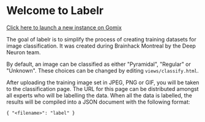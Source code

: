 # Welcome to Labelr

[Click here to launch a new instance on Gomix](https://gomix.com/#!/remix/salty-porcupine)

The goal of labelr is to simplify the process of creating training datasets for image classification.
It was created during Brainhack Montreal by the Deep Neuron team.

By default, an image can be classified as either "Pyramidal", "Regular" or "Unknown". These choices can be changed by editing `views/classify.html`.

After uploading the training image set in JPEG, PNG or GIF, you will be taken to the classification page. The URL for this page can be distributed amongst all experts who will be labelling the data. When all the data is labelled, the results will be compiled into a JSON document with the following format:
```
{ "<filename>": "label" }
```

